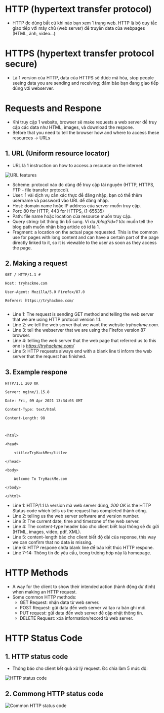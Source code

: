 # HTTP (hypertext transfer protocol)
- HTTP đc dùng bất cứ khi nào bạn xem 1 trang web. HTTP là bộ quy tắc giao tiếp với máy chủ (web server) để truyền data của webpages (HTML, ảnh, video...)

# HTTPS (hypertext transfer protocol secure)
- Là 1 version của HTTP, data của HTTPS sẽ được mã hóa, stop people seeing data you are sending and receiving; đảm bảo bạn đang giao tiếp đúng với webserver.

# Requests and Respone
- Khi truy cập 1 website, browser sẽ make requests a web server để truy cập các data như HTML, images, và download the respone.
- Before that you need to tell the browser how and where to access these resources -> URLs 

## 1. URL (Uniform resource locator)
- URL là 1 instruction on how to access a resource on the internet.

![URL features](../images/url-features.PNG)

- Scheme: protocol nào đc dùng để truy cập tài nguyên (HTTP, HTTPS, FTP - file transfer protocol).
- User: 1 vài dịch vụ cần xác thực để đăng nhập, bạn có thể thêm username và password vào URL để đăng nhập.
- Host: domain name hoặc IP address của server muốn truy cập.
- Port: 80 for HTTP, 443 for HTTPS, (1-65535)
- Path: file name hoặc location của resource muốn truy cập.
- Query string: bit thông tin bổ sung. Ví dụ */blog?id=1* tức muốn tell the blog path muốn nhận blog article có id là 1.
- Fragment: a location on the actual page requested. This is the common use for pages with long content and can have a certain part of the page directly linked to it, so it is viewable to the user as soon as they access the page.

## 2. Making a request
```
GET / HTTP/1.1 #

Host: tryhackme.com

User-Agent: Mozilla/5.0 Firefox/87.0

Referer: https://tryhackme.com/


```

- Line 1: The request is sending GET method and telling the web server that we are using HTTP protocol version 1.1.
- Line 2: we tell the web server that we want the website *tryhackme.com*.
- Line 3: tell the webserver that we are using the Firefox version 87 browser.
- Line 4: telling the web server that the web page that referred us to this one is *https://tryhackme.com/*
- Line 5: HTTP requests always end with a blank line ti inform the web server that the request has finished.

## 3. Example respone
```
HTTP/1.1 200 OK

Server: nginx/1.15.8

Date: Fri, 09 Apr 2021 13:34:03 GMT

Content-Type: text/html

Content-Length: 98



<html>

<head>

    <title>TryHackMe</title>

</head>

<body>

    Welcome To TryHackMe.com

</body>

</html>
```

- Line 1: HTTP/1.1 là version mà web server dùng, *200 OK* is the HTTP Status code which tells us the request has completed thành công.
- Line 2: telling us the web server software and version number.
- Line 3: The current date, time and timezone of the web server.
- Line 4: The content-type header báo cho client biết loại thông sẽ đc gửi (HTML, images, video, pdf, XML).
- Line 5: content-length báo cho client biết độ dài của reponse, this way we can confirm that no data is missing.
- Line 6: HTTP respone chứa blank line để báo kết thúc HTTP respone.
- Line 7-14: Thông tin đc yêu cầu, trong trường hợp này là homepage.

 # HTTP Methods
 - A way for the client to show their intended action (hành động dự định) when making an HTTP request. 
 - Some common HTTP methods:
 	+ GET Request: nhận data từ web server.
 	+ POST Request: gửi data đến web server và tạo ra bản ghi mới.
 	+ PUT request: gửi data đến web server để cập nhật thông tin.
 	+ DELETE Request: xóa information/record từ web server.

 # HTTP Status Code
 ## 1. HTTP status code
 - Thông báo cho client kết quả xử lý request. Đc chia làm 5 mức độ:

 ![HTTP status code](../images/http-status-code.PNG)

 ## 2. Commong HTTP status code

 ![Common HTTP status code](../images/common-http-status-code.PNG)

 